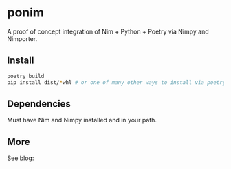 # ponim

A proof of concept integration of Nim + Python + Poetry via Nimpy and
Nimporter.

## Install

```bash
poetry build
pip install dist/*whl # or one of many other ways to install via poetry
```

## Dependencies

Must have Nim and Nimpy installed and in your path.

## More

See blog: 
